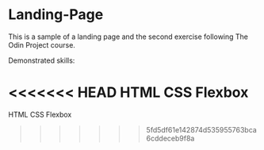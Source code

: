 # Landing-Page
This is a sample of a landing page and the second exercise following The Odin Project course.

Demonstrated skills:

<<<<<<< HEAD
HTML CSS Flexbox
=======
HTML
CSS
Flexbox
>>>>>>> 5fd5df61e142874d535955763bca6cddeceb9f8a
